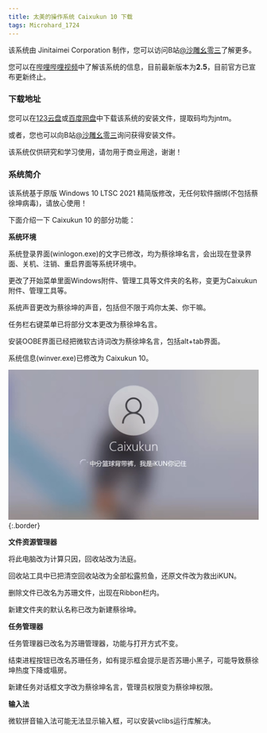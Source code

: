 ```yaml
---
title: 太美的操作系统 Caixukun 10 下载
tags: Microhard_1724
---
```


该系统由 Jinitaimei Corporation 制作，您可以访问B站[@沙雕幺零三](https://space.bilibili.com/1014355041)了解更多。

您可以在[哔哩哔哩视频](https://www.bilibili.com/video/BV1ie4y1V7VZ)中了解该系统的信息，目前最新版本为**2.5**，目前官方已宣布更新终止。

### 下载地址

您可以在[123云盘](https://www.123pan.com/s/0kjKVv-ngRgh)或[百度网盘](https://pan.baidu.com/s/1JAzOCEE4s32qIdg9Rgnj9Q?pwd=jntm)中下载该系统的安装文件，提取码均为jntm。

或者，您也可以向B站[@沙雕幺零三](https://space.bilibili.com/1014355041)询问获得安装文件。

该系统仅供研究和学习使用，请勿用于商业用途，谢谢！

### 系统简介

该系统基于原版 Windows 10 LTSC 2021 精简版修改，无任何软件捆绑(不包括蔡徐坤病毒)，请放心使用！

下面介绍一下 Caixukun 10 的部分功能：

**系统环境**

系统登录界面(winlogon.exe)的文字已修改，均为蔡徐坤名言，会出现在登录界面、关机、注销、重启界面等系统环境中。

更改了开始菜单里面Windows附件、管理工具等文件夹的名称，变更为Caixukun附件、管理工具等。

系统声音更改为蔡徐坤的声音，包括但不限于鸡你太美、你干嘛。

任务栏右键菜单已将部分文本更改为蔡徐坤名言。

安装OOBE界面已经把微软古诗词改为蔡徐坤名言，包括alt+tab界面。

系统信息(winver.exe)已修改为 Caixukun 10。

![image](/70BB7CCE-D1FE-41A8-B5D6-90059EBBC9E5.jpeg){:.border}

**文件资源管理器**

将此电脑改为计算只因，回收站改为法庭。

回收站工具中已把清空回收站改为全部松露煎鱼，还原文件改为救出iKUN。

删除文件已改名为苏珊文件，出现在Ribbon栏内。

新建文件夹的默认名称已改为新建蔡徐坤。

**任务管理器**

任务管理器已改名为苏珊管理器，功能与打开方式不变。

结束进程按钮已改名苏珊任务，如有提示框会提示是否苏珊小黑子，可能导致蔡徐坤热度下降或塌房。

新建任务对话框文字改为蔡徐坤名言，管理员权限变为蔡徐坤权限。

**输入法**

微软拼音输入法可能无法显示输入框，可以安装vclibs运行库解决。
